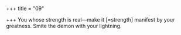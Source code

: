 +++
title = "09"

+++
You whose strength is real—make it [=strength] manifest by your  greatness.
Smite the demon with your lightning.